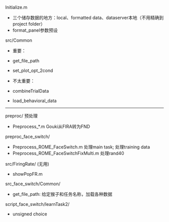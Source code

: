 Initialize.m
- 三个储存数据的地方：local、formatted data、dataserver本地（不用精确到project folder）
- format_panel参数预设

src/Common
- 重要：
- get_file_path
- set_plot_opt_2cond

- 不太重要：
- combineTrialData
- load_behavioral_data






*****************
preproc/ 预处理
- Preprocess_*.m Gouki从FIRA转为FND

preproc_face_switch/
- Preprocess_ROME_FaceSwitch.m 处理main task; 处理training data
- Preprocess_ROME_FaceSwitchFixMulti.m 处理rand40

src/FiringRate/ (无用)
- showPopFR.m

src_face_switch/Common/
- get_file_path: 给定猴子和任务名称，加载各种数据

script_face_switch/learnTask2/
- unsigned choice






